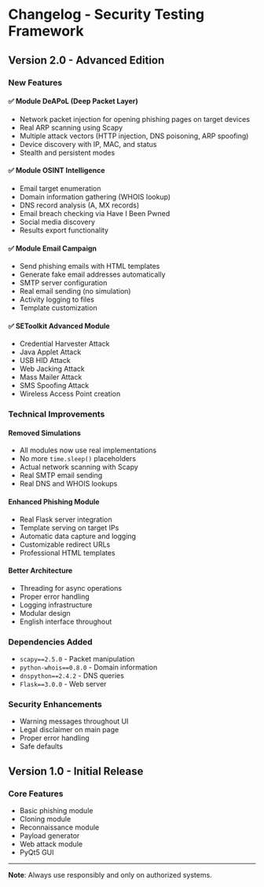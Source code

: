 # Changelog - Security Testing Framework

## Version 2.0 - Advanced Edition

### New Features

#### ✅ Module DeAPoL (Deep Packet Layer)
- Network packet injection for opening phishing pages on target devices
- Real ARP scanning using Scapy
- Multiple attack vectors (HTTP injection, DNS poisoning, ARP spoofing)
- Device discovery with IP, MAC, and status
- Stealth and persistent modes

#### ✅ Module OSINT Intelligence
- Email target enumeration
- Domain information gathering (WHOIS lookup)
- DNS record analysis (A, MX records)
- Email breach checking via Have I Been Pwned
- Social media discovery
- Results export functionality

#### ✅ Module Email Campaign
- Send phishing emails with HTML templates
- Generate fake email addresses automatically
- SMTP server configuration
- Real email sending (no simulation)
- Activity logging to files
- Template customization

#### ✅ SEToolkit Advanced Module
- Credential Harvester Attack
- Java Applet Attack
- USB HID Attack
- Web Jacking Attack
- Mass Mailer Attack
- SMS Spoofing Attack
- Wireless Access Point creation

### Technical Improvements

#### Removed Simulations
- All modules now use real implementations
- No more `time.sleep()` placeholders
- Actual network scanning with Scapy
- Real SMTP email sending
- Real DNS and WHOIS lookups

#### Enhanced Phishing Module
- Real Flask server integration
- Template serving on target IPs
- Automatic data capture and logging
- Customizable redirect URLs
- Professional HTML templates

#### Better Architecture
- Threading for async operations
- Proper error handling
- Logging infrastructure
- Modular design
- English interface throughout

### Dependencies Added
- `scapy==2.5.0` - Packet manipulation
- `python-whois==0.8.0` - Domain information
- `dnspython==2.4.2` - DNS queries
- `Flask==3.0.0` - Web server

### Security Enhancements
- Warning messages throughout UI
- Legal disclaimer on main page
- Proper error handling
- Safe defaults

## Version 1.0 - Initial Release

### Core Features
- Basic phishing module
- Cloning module
- Reconnaissance module
- Payload generator
- Web attack module
- PyQt5 GUI

---

**Note**: Always use responsibly and only on authorized systems.

